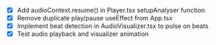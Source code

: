 - [x] Add audioContext.resume() in Player.tsx setupAnalyser function
- [x] Remove duplicate play/pause useEffect from App.tsx
- [x] Implement beat detection in AudioVisualizer.tsx to pulse on beats
- [x] Test audio playback and visualizer animation
